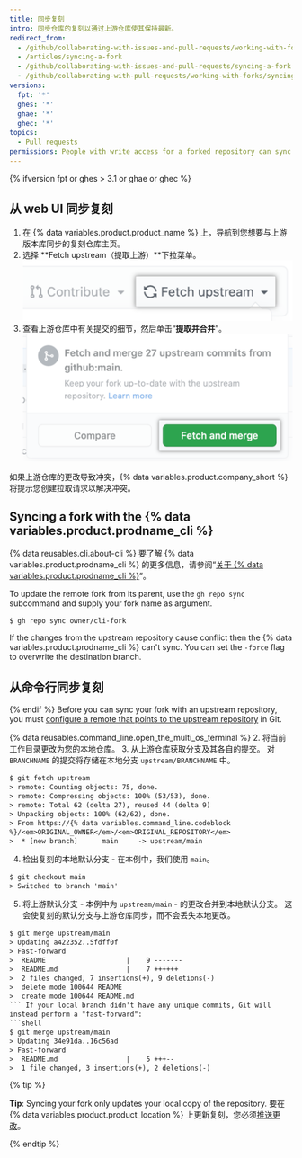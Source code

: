 ```yaml
---
title: 同步复刻
intro: 同步仓库的复刻以通过上游仓库使其保持最新。
redirect_from:
  - /github/collaborating-with-issues-and-pull-requests/working-with-forks/syncing-a-fork
  - /articles/syncing-a-fork
  - /github/collaborating-with-issues-and-pull-requests/syncing-a-fork
  - /github/collaborating-with-pull-requests/working-with-forks/syncing-a-fork
versions:
  fpt: '*'
  ghes: '*'
  ghae: '*'
  ghec: '*'
topics:
  - Pull requests
permissions: People with write access for a forked repository can sync the fork to the upstream repository.
---
```


{% ifversion fpt or ghes > 3.1 or ghae or ghec %}

## 从 web UI 同步复刻

1. 在 {% data variables.product.product_name %} 上，导航到您想要与上游版本库同步的复刻仓库主页。
2. 选择 **Fetch upstream（提取上游）**下拉菜单。 !["Fetch upstream（提取上游）"下拉菜单](/assets/images/help/repository/fetch-upstream-drop-down.png)
3. 查看上游仓库中有关提交的细节，然后单击“**提取并合并**”。 !["提取并合并"按钮](/assets/images/help/repository/fetch-and-merge-button.png)

如果上游仓库的更改导致冲突，{% data variables.product.company_short %} 将提示您创建拉取请求以解决冲突。

## Syncing a fork with the {% data variables.product.prodname_cli %}

{% data reusables.cli.about-cli %} 要了解 {% data variables.product.prodname_cli %} 的更多信息，请参阅“[关于 {% data variables.product.prodname_cli %}](/github-cli/github-cli/about-github-cli)”。

To update the remote fork from its parent, use the `gh repo sync` subcommand and supply your fork name as argument.

```shell
$ gh repo sync owner/cli-fork
```

If the changes from the upstream repository cause conflict then the {% data variables.product.prodname_cli %} can't sync. You can set the `-force` flag to overwrite the destination branch.

## 从命令行同步复刻

{% endif %}
Before you can sync your fork with an upstream repository, you must [configure a remote that points to the upstream repository](/pull-requests/collaborating-with-pull-requests/working-with-forks/configuring-a-remote-for-a-fork) in Git.

{% data reusables.command_line.open_the_multi_os_terminal %}
2. 将当前工作目录更改为您的本地仓库。
3. 从上游仓库获取分支及其各自的提交。 对 `BRANCHNAME` 的提交将存储在本地分支 `upstream/BRANCHNAME` 中。

  ```shell
  $ git fetch upstream
  > remote: Counting objects: 75, done.
  > remote: Compressing objects: 100% (53/53), done.
  > remote: Total 62 (delta 27), reused 44 (delta 9)
  > Unpacking objects: 100% (62/62), done.
  > From https://{% data variables.command_line.codeblock %}/<em>ORIGINAL_OWNER</em>/<em>ORIGINAL_REPOSITORY</em>
  >  * [new branch]      main     -> upstream/main
  ```

4. 检出复刻的本地默认分支 - 在本例中，我们使用 `main`。

  ```shell
  $ git checkout main
  > Switched to branch 'main'
  ```

5. 将上游默认分支 - 本例中为 `upstream/main` - 的更改合并到本地默认分支。 这会使复刻的默认分支与上游仓库同步，而不会丢失本地更改。

  ```shell
  $ git merge upstream/main
  > Updating a422352..5fdff0f
  > Fast-forward
  >  README                    |    9 -------
  >  README.md                 |    7 ++++++
  >  2 files changed, 7 insertions(+), 9 deletions(-)
  >  delete mode 100644 README
  >  create mode 100644 README.md
  ``` If your local branch didn't have any unique commits, Git will instead perform a "fast-forward":
  ```shell
  $ git merge upstream/main
  > Updating 34e91da..16c56ad
  > Fast-forward
  >  README.md                 |    5 +++--
  >  1 file changed, 3 insertions(+), 2 deletions(-)
  ```

{% tip %}

**Tip**: Syncing your fork only updates your local copy of the repository. 要在 {% data variables.product.product_location %} 上更新复刻，您必须[推送更改](/github/getting-started-with-github/pushing-commits-to-a-remote-repository/)。

{% endtip %}

